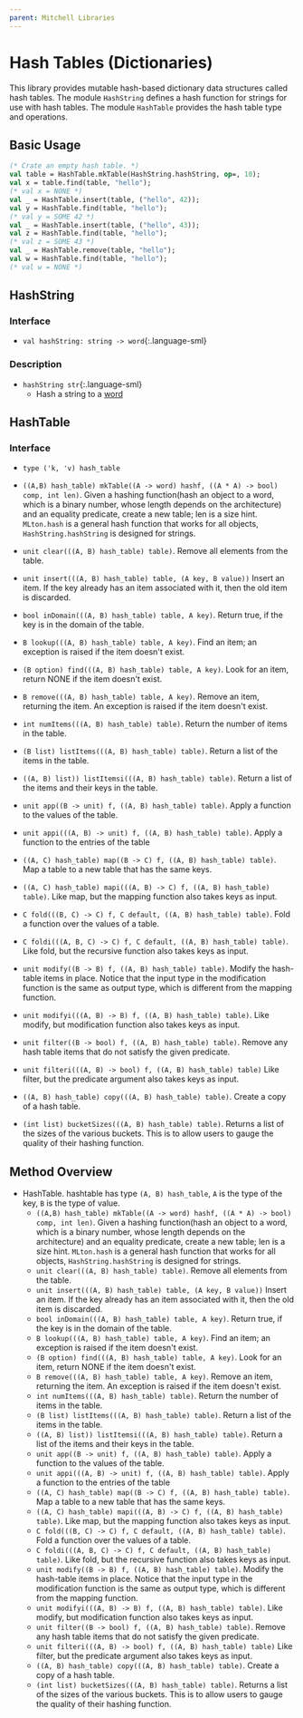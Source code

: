 ```yaml
---
parent: Mitchell Libraries
---
```

# Hash Tables (Dictionaries)

This library provides mutable hash-based dictionary data structures called hash
tables. The module `HashString` defines a hash function for strings for use with
hash tables. The module `HashTable` provides the hash table type and operations.

## Basic Usage

```sml
(* Crate an empty hash table. *)
val table = HashTable.mkTable(HashString.hashString, op=, 10);
val x = table.find(table, "hello");
(* val x = NONE *)
val _ = HashTable.insert(table, ("hello", 42));
val y = HashTable.find(table, "hello");
(* val y = SOME 42 *)
val _ = HashTable.insert(table, ("hello", 43));
val z = HashTable.find(table, "hello");
(* val z = SOME 43 *)
val _ = HashTable.remove(table, "hello");
val w = HashTable.find(table, "hello");
(* val w = NONE *)
```

## HashString

### Interface
- `val hashString: string -> word`{:.language-sml}

### Description

- `hashString str`{:.language-sml}
  - Hash a string to a [word](http://sml-family.org/Basis/word.html)

## HashTable

### Interface
- `type ('k, 'v) hash_table`

- `((A,B) hash_table) mkTable((A -> word) hashf, ((A * A) -> bool) comp, int len)`. Given a hashing function(hash an object to a word, which is a binary number, whose length depends on the architecture) and an equality predicate, create a new table; len is a size hint.  `MLton.hash` is a general hash function that works for all objects, `HashString.hashString` is designed for strings.
- `unit clear(((A, B) hash_table) table)`. Remove all elements from the table.
- `unit insert(((A, B) hash_table) table, (A key, B value))` Insert an item. If the key already has an item associated with it, then the old item is discarded.
- `bool inDomain(((A, B) hash_table) table, A key)`. Return true, if the key is in the domain of the table.
- `B lookup(((A, B) hash_table) table, A key)`. Find an item; an exception is raised if the item doesn't exist.
- `(B option) find(((A, B) hash_table) table, A key)`. Look for an item, return NONE if the item doesn't exist.
- `B remove(((A, B) hash_table) table, A key)`. Remove an item, returning the item. An exception is raised if the item doesn't exist.
- `int numItems(((A, B) hash_table) table)`. Return the number of items in the table.
- `(B list) listItems(((A, B) hash_table) table)`. Return a list of the items in the table.
- `((A, B) list)) listItemsi(((A, B) hash_table) table)`. Return a list of the items and their keys in the table.
- `unit app((B -> unit) f, ((A, B) hash_table) table)`. Apply a function to the values of the table.
- `unit appi(((A, B) -> unit) f, ((A, B) hash_table) table)`. Apply a function to the entries of the table
- `((A, C) hash_table) map((B -> C) f, ((A, B) hash_table) table)`. Map a table to a new table that has the same keys.
- `((A, C) hash_table) mapi(((A, B) -> C) f, ((A, B) hash_table) table)`. Like map, but the mapping function also takes keys as input.
- `C fold(((B, C) -> C) f, C default, ((A, B) hash_table) table)`. Fold a function over the values of a table.
- `C foldi(((A, B, C) -> C) f, C default, ((A, B) hash_table) table)`. Like fold, but the recursive function also takes keys as input.
- `unit modify((B -> B) f, ((A, B) hash_table) table)`. Modify the hash-table items in place. Notice that the input type in the modification function is the same as output type, which is different from the mapping function.
- `unit modifyi(((A, B) -> B) f, ((A, B) hash_table) table)`. Like modify, but modification function also takes keys as input.
- `unit filter((B -> bool) f, ((A, B) hash_table) table)`. Remove any hash table items that do not satisfy the given predicate.
- `unit filteri(((A, B) -> bool) f, ((A, B) hash_table) table)` Like filter, but the predicate argument also takes keys as input.
- `((A, B) hash_table) copy(((A, B) hash_table) table)`. Create a copy of a hash table.
- `(int list) bucketSizes(((A, B) hash_table) table)`. Returns a list of the sizes of the various buckets. This is to allow users to gauge the quality of their hashing function.


## Method Overview
- HashTable. hashtable has type `(A, B) hash_table`, `A` is the type of the key, `B` is the type of value.
  + `((A,B) hash_table) mkTable((A -> word) hashf, ((A * A) -> bool) comp, int len)`. Given a hashing function(hash an object to a word, which is a binary number, whose length depends on the architecture) and an equality predicate, create a new table; len is a size hint.  `MLton.hash` is a general hash function that works for all objects, `HashString.hashString` is designed for strings.
  + `unit clear(((A, B) hash_table) table)`. Remove all elements from the table.
  + `unit insert(((A, B) hash_table) table, (A key, B value))` Insert an item. If the key already has an item associated with it, then the old item is discarded.
  + `bool inDomain(((A, B) hash_table) table, A key)`. Return true, if the key is in the domain of the table.
  + `B lookup(((A, B) hash_table) table, A key)`. Find an item; an exception is raised if the item doesn't exist.
  + `(B option) find(((A, B) hash_table) table, A key)`. Look for an item, return NONE if the item doesn't exist.
  + `B remove(((A, B) hash_table) table, A key)`. Remove an item, returning the item. An exception is raised if the item doesn't exist.
  + `int numItems(((A, B) hash_table) table)`. Return the number of items in the table.
  + `(B list) listItems(((A, B) hash_table) table)`. Return a list of the items in the table.
  + `((A, B) list)) listItemsi(((A, B) hash_table) table)`. Return a list of the items and their keys in the table.
  + `unit app((B -> unit) f, ((A, B) hash_table) table)`. Apply a function to the values of the table.
  + `unit appi(((A, B) -> unit) f, ((A, B) hash_table) table)`. Apply a function to the entries of the table
  + `((A, C) hash_table) map((B -> C) f, ((A, B) hash_table) table)`. Map a table to a new table that has the same keys.
  + `((A, C) hash_table) mapi(((A, B) -> C) f, ((A, B) hash_table) table)`. Like map, but the mapping function also takes keys as input.
  + `C fold(((B, C) -> C) f, C default, ((A, B) hash_table) table)`. Fold a function over the values of a table.
  + `C foldi(((A, B, C) -> C) f, C default, ((A, B) hash_table) table)`. Like fold, but the recursive function also takes keys as input.
  + `unit modify((B -> B) f, ((A, B) hash_table) table)`. Modify the hash-table items in place. Notice that the input type in the modification function is the same as output type, which is different from the mapping function.
  + `unit modifyi(((A, B) -> B) f, ((A, B) hash_table) table)`. Like modify, but modification function also takes keys as input.
  + `unit filter((B -> bool) f, ((A, B) hash_table) table)`. Remove any hash table items that do not satisfy the given predicate.
  + `unit filteri(((A, B) -> bool) f, ((A, B) hash_table) table)` Like filter, but the predicate argument also takes keys as input.
  + `((A, B) hash_table) copy(((A, B) hash_table) table)`. Create a copy of a hash table.
  + `(int list) bucketSizes(((A, B) hash_table) table)`. Returns a list of the sizes of the various buckets. This is to allow users to gauge the quality of their hashing function.

